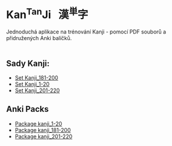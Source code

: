 
# Kan<sup>Tan</sup>Ji &nbsp; 漢<sup>単</sup>字
Jednoduchá aplikace na trénování Kanji - pomocí PDF souborů a přidružených Anki balíčků.
<br><br>

## Sady Kanji:
 - <a href="pdf/Kanji_181-200.pdf">Set Kanji_181-200</a>
 - <a href="pdf/Kanji_1-20.pdf">Set Kanji_1-20</a>
 - <a href="pdf/Kanji_201-220.pdf">Set Kanji_201-220</a>

## Anki Packs
 - <a href="anki/kanji_1-20.apkg">Package kanji_1-20</a>
 - <a href="anki/kanji_181-200.apkg">Package kanji_181-200</a>
 - <a href="anki/kanji_201-220.apkg">Package kanji_201-220</a>
